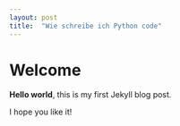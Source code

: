 ```yaml
---
layout: post
title:  "Wie schreibe ich Python code"
---
```


# Welcome

**Hello world**, this is my first Jekyll blog post.

I hope you like it!
